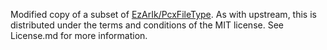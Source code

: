 Modified copy of a subset of [EzArIk/PcxFileType](https://github.com/EzArIk/PcxFileType). As with upstream, this is distributed under the terms and conditions of the MIT license. See License.md for more information.
